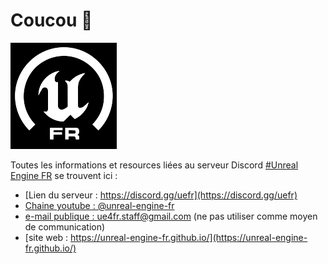 # Coucou 👋

![server-icon.png](/resources/server-icon/server-icon.png)

Toutes les informations et resources liées au serveur Discord [#Unreal Engine FR](https://discord.gg/uefr) se trouvent ici :

- [Lien du serveur : https://discord.gg/uefr](https://discord.gg/uefr)
- [Chaine youtube : @unreal-engine-fr]([@unreal-engine-fr](https://www.youtube.com/@unreal-engine-fr))
- [e-mail publique : ue4fr.staff@gmail.com](ue4fr.staff@gmail.com) (ne pas utiliser comme moyen de communication)
- [site web : https://unreal-engine-fr.github.io/](https://unreal-engine-fr.github.io/)
